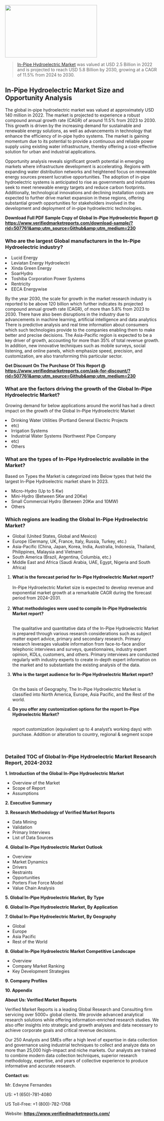 
<img src="https://ffe5etoiles.com/wp-content/uploads/2024/12/MST1-300x171.png" alt="" width="300" height="171" class="alignnone size-medium wp-image-20088" /><blockquote><p><p><a href="https://www.verifiedmarketreports.com/download-sample/?rid=507761&utm_source=Github&utm_medium=230" target="_blank">In-Pipe Hydroelectric Market</a> was valued at USD 2.5 Billion in 2022 and is projected to reach USD 5.8 Billion by 2030, growing at a CAGR of 11.5% from 2024 to 2030.</p></blockquote><p><h2>In-Pipe Hydroelectric Market Size and Opportunity Analysis</h2><p>The global in-pipe hydroelectric market was valued at approximately USD 140 million in 2022. The market is projected to experience a robust compound annual growth rate (CAGR) of around 11.5% from 2023 to 2030. This growth is driven by the increasing demand for sustainable and renewable energy solutions, as well as advancements in technology that enhance the efficiency of in-pipe hydro systems. The market is gaining momentum due to its potential to provide a continuous and reliable power supply using existing water infrastructure, thereby offering a cost-effective solution for urban and industrial applications.</p><p>Opportunity analysis reveals significant growth potential in emerging markets where infrastructure development is accelerating. Regions with expanding water distribution networks and heightened focus on renewable energy sources present lucrative opportunities. The adoption of in-pipe hydroelectric systems is anticipated to rise as governments and industries seek to meet renewable energy targets and reduce carbon footprints. Additionally, technological innovations and declining installation costs are expected to further drive market expansion in these regions, offering substantial growth opportunities for stakeholders involved in the development and deployment of in-pipe hydroelectric technologies.</p></p><p class=""><strong>Download Full PDF Sample Copy of Global In-Pipe Hydroelectric Report @ <a href="https://www.verifiedmarketreports.com/download-sample/?rid=507761&amp;utm_source=Github&amp;utm_medium=230" target="_blank">https://www.verifiedmarketreports.com/download-sample/?rid=507761&amp;utm_source=Github&amp;utm_medium=230</a></strong></p><h3 id="" class="">Who are the largest Global manufacturers in the In-Pipe Hydroelectric industry?</h3><p><li>Lucid Energy</li><li> Leviatan Energy Hydroelectri</li><li> Xinda Green Energy</li><li> SoarHydro</li><li> Toshiba Corporation Power Systems</li><li> Rentricity</li><li> EECA Energywise</li></p><div class=""><div class="" dir="" data-message-author-role="" data-message-id="" data-message-model-slug=""><div class=""><div class=""><div class=""><div class="" dir="" data-message-author-role="" data-message-id="" data-message-model-slug=""><div class=""><div class=""><p>By the year 2030, the scale for growth in the market research industry is reported to be above 120 billion which further indicates its projected compound annual growth rate (CAGR), of more than 5.8% from 2023 to 2030. There have also been disruptions in the industry due to advancements in machine learning, artificial intelligence and data analytics There is predictive analysis and real time information about consumers which such technologies provide to the companies enabling them to make better and precise decisions. The Asia-Pacific region is expected to be a key driver of growth, accounting for more than 35% of total revenue growth. In addition, new innovative techniques such as mobile surveys, social listening, and online panels, which emphasize speed, precision, and customization, are also transforming this particular sector.</p><p><strong>Get Discount On The Purchase Of This Report @&nbsp; <a href="https://www.verifiedmarketreports.com/ask-for-discount/?rid=507761&amp;utm_source=Github&amp;utm_medium=230" target="_blank">https://www.verifiedmarketreports.com/ask-for-discount/?rid=507761&amp;utm_source=Github&amp;utm_medium=230</a></strong></p></div></div></div></div></div></div></div></div><h3 id="" class="">What are the factors driving the growth of the Global In-Pipe Hydroelectric Market?</h3><p id="" class="">Growing demand for below applications around the world has had a direct impact on the growth of the Global In-Pipe Hydroelectric Market</p><p id="" class=""><li>Drinking Water Utilities (Portland General Electric Projects</li><li> etc)</li><li> Irrigation Systems</li><li> Industrial Water Systems (Northwest Pipe Company</li><li> etc)</li><li> Others</li></p><h3 id="" class="">What are the types of In-Pipe Hydroelectric available in the Market?</h3><p id="" class="">Based on Types the Market is categorized into Below types that held the largest In-Pipe Hydroelectric market share In 2023.</p><p id="" class=""><li>Micro-Hydro (Up to 5 Kw)</li><li> Mini-Hydro (Between 5Kw and 20Kw)</li><li> Small Commercial Hydro (Between 20Kw and 10MW)</li><li> Others</li></p><h3 id="" class="">Which regions are leading the Global In-Pipe Hydroelectric Market?</h3><ul><li>Global (United States, Global and Mexico)</li><li>Europe (Germany, UK, France, Italy, Russia, Turkey, etc.)</li><li>Asia-Pacific (China, Japan, Korea, India, Australia, Indonesia, Thailand, Philippines, Malaysia and Vietnam)</li><li>South America (Brazil, Argentina, Columbia, etc.)</li><li>Middle East and Africa (Saudi Arabia, UAE, Egypt, Nigeria and South Africa)</li></ul><p><ol><li><strong>What is the forecast period for In-Pipe Hydroelectric Market report?<br /></strong><br /><span data-sheets-root="1" data-sheets-value="{&quot;1&quot;:2,&quot;2&quot;:&quot;XXXX size is expected to develop revenue and exponential market growth at a remarkable CAGR during the forecast period from 2024&ndash;2030.&quot;}" data-sheets-userformat="{&quot;2&quot;:12674,&quot;4&quot;:{&quot;1&quot;:2,&quot;2&quot;:16776960},&quot;10&quot;:2,&quot;11&quot;:0,&quot;15&quot;:&quot;Arial&quot;,&quot;16&quot;:12}">In-Pipe Hydroelectric Market size is expected to develop revenue and exponential market growth at a remarkable CAGR during the forecast period from 2024&ndash;2031.</span><br /><br /></li><li><strong>What methodologies were used to compile In-Pipe Hydroelectric Market report?<br /><br /></strong><p>The qualitative and quantitative data of the&nbsp;In-Pipe Hydroelectric Market is prepared through various research considerations such as subject matter expert advice, primary and secondary research. Primary research leverages valuable information from face-to-face and/or telephonic interviews and surveys, questionnaires, industry expert opinion, KOLs, customers, and others. Primary interviews are conducted regularly with industry experts to create in-depth expert information on the market and to substantiate the existing analysis of the data.&nbsp;</p></li><li><strong>Who is the target audience for In-Pipe Hydroelectric Market report?<br /><br /></strong><p>On the basis of Geography, The&nbsp;In-Pipe Hydroelectric Market is classified into North America, Europe, Asia Pacific, and the Rest of the world.</p></li><li><strong>Do you offer any customization options for the report In-Pipe Hydroelectric Market?<br /><br /></strong><p>report customization (equivalent up to 4 analyst&rsquo;s working days) with purchase. Addition or alteration to country, regional &amp; segment scope</p><p>&nbsp;</p></li></ol></p><h3 id="" class="">Detailed TOC of Global In-Pipe Hydroelectric Market Research Report, 2024-2032</h3><p id="" class=""><strong>1. Introduction of the Global In-Pipe Hydroelectric Market</strong></p><ul><li>Overview of the Market</li><li>Scope of Report</li><li>Assumptions</li></ul><p id="" class=""><strong>2. Executive Summary</strong></p><p id="" class=""><strong>3. Research Methodology of&nbsp;Verified Market Reports</strong></p><ul><li>Data Mining</li><li>Validation</li><li>Primary Interviews</li><li>List of Data Sources</li></ul><p id="" class=""><strong>4. Global In-Pipe Hydroelectric Market Outlook</strong></p><ul><li>Overview</li><li>Market Dynamics</li><li>Drivers</li><li>Restraints</li><li>Opportunities</li><li>Porters Five Force Model</li><li>Value Chain Analysis</li></ul><p id="" class=""><strong>5. Global In-Pipe Hydroelectric Market, By&nbsp;Type</strong></p><p id="" class=""><strong>6. Global In-Pipe Hydroelectric Market, By Application</strong></p><p id="" class=""><strong>7. Global In-Pipe Hydroelectric Market, By Geography</strong></p><ul><li>Global</li><li>Europe</li><li>Asia Pacific</li><li>Rest of the World</li></ul><p id="" class=""><strong>8. Global In-Pipe Hydroelectric Market Competitive Landscape</strong></p><ul><li>Overview</li><li>Company Market Ranking</li><li>Key Development Strategies</li></ul><p id="" class=""><strong>9. Company Profiles</strong></p><p id="" class=""><strong>10. Appendix</strong></p><p id="" class=""><strong>About Us: Verified Market Reports</strong></p><p id="" class="">Verified Market Reports is a leading Global Research and Consulting firm servicing over 5000+ global clients. We provide advanced analytical research solutions while offering information-enriched research studies. We also offer insights into strategic and growth analyses and data necessary to achieve corporate goals and critical revenue decisions.</p><p id="" class="">Our 250 Analysts and SMEs offer a high level of expertise in data collection and governance using industrial techniques to collect and analyze data on more than 25,000 high-impact and niche markets. Our analysts are trained to combine modern data collection techniques, superior research methodology, expertise, and years of collective experience to produce informative and accurate research.</p><p id="" class=""><strong>Contact us:</strong></p><p id="" class="">Mr. Edwyne Fernandes</p><p id="" class="">US: +1 (650)-781-4080</p><p id="" class="">US Toll-Free: +1 (800)-782-1768</p><p id="" class="">Website: <a target="" data-test-app-aware-link=""><strong>https://www.verifiedmarketreports.com/</strong></a></p>
